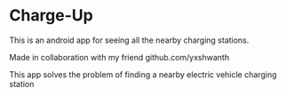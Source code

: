 # Charge-Up
This is an android app for seeing all the nearby charging stations. 

Made in collaboration with my friend github.com/yxshwanth

This app solves the problem of finding a nearby electric vehicle charging station
